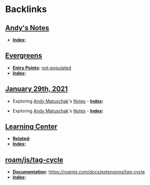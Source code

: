 
# Backlinks
## [Andy's Notes](<Andy's Notes.md>)
- **[Index](<Index.md>):**

## [Evergreens](<Evergreens.md>)
- **[Entry Points](<Entry Points.md>):** [not-populated](<not-populated.md>)
- **[Index](<Index.md>):**

## [January 29th, 2021](<January 29th, 2021.md>)
- Exploring [Andy Matuschak](<Andy Matuschak.md>)'s [Notes](https://notes.andymatuschak.org/)
            - **[Index](<Index.md>):**

- Exploring [Andy Matuschak](<Andy Matuschak.md>)'s [Notes](https://notes.andymatuschak.org/)
            - **[Index](<Index.md>):**

## [Learning Center](<Learning Center.md>)
- **[Related](<Related.md>):**
- **[Index](<Index.md>):**

## [roam/js/tag-cycle](<roam/js/tag-cycle.md>)
- **[Documentation](<Documentation.md>):** https://roamjs.com/docs/extensions/tag-cycle
- **[Index](<Index.md>):**

